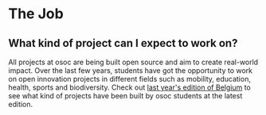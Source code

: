 # The Job

## What kind of project can I expect to work on?

All projects at osoc are being built open source and aim to create real-world impact. Over the last few years, students have got the opportunity to work on open innovation projects in different fields such as mobility, education, health, sports and biodiversity. Check out [last year's edition of Belgium](http://2018.summerofcode.be/) to see what kind of projects have been built by osoc students at the latest edition.






